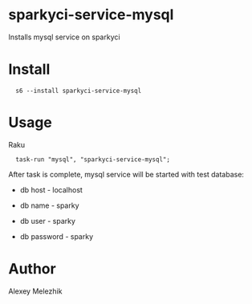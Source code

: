 # sparkyci-service-mysql

Installs mysql service on sparkyci

# Install

      s6 --install sparkyci-service-mysql

# Usage

Raku

      task-run "mysql", "sparkyci-service-mysql";

After task is complete, mysql service will be started with test database:

* db host - localhost

* db name - sparky

* db user - sparky

* db password - sparky


# Author

Alexey Melezhik

